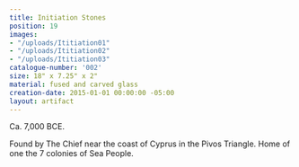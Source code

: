 ```yaml
---
title: Initiation Stones
position: 19
images:
- "/uploads/Ititiation01"
- "/uploads/Ititiation02"
- "/uploads/Ititiation03"
catalogue-number: '002'
size: 18" x 7.25" x 2"
material: fused and carved glass
creation-date: 2015-01-01 00:00:00 -05:00
layout: artifact
---
```


Ca. 7,000 BCE.

Found by The Chief near the coast of Cyprus in the Pivos Triangle. Home of one the 7 colonies of Sea People.

